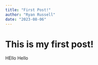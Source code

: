 ```yaml
---
title: "First Post!"
author: "Ryan Russell"
date: "2023-08-06"
---
```

<h1>This is my first post!</h1>
HEllo
Hello

